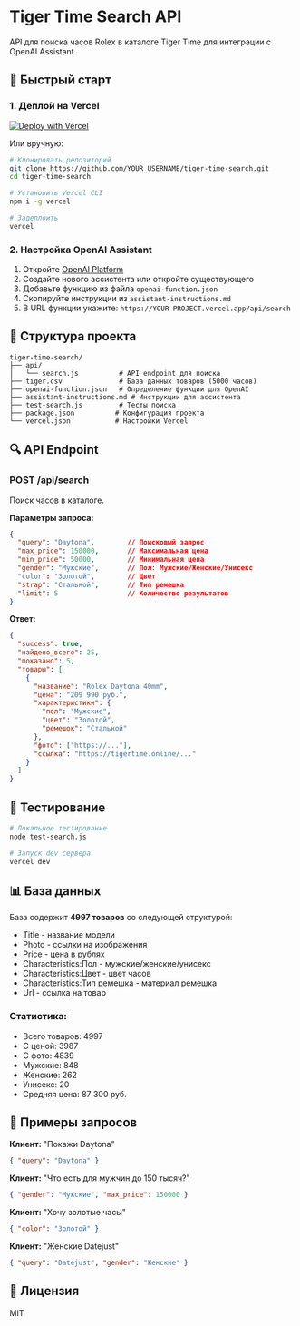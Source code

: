 # Tiger Time Search API

API для поиска часов Rolex в каталоге Tiger Time для интеграции с OpenAI Assistant.

## 🚀 Быстрый старт

### 1. Деплой на Vercel

[![Deploy with Vercel](https://vercel.com/button)](https://vercel.com/new/clone?repository-url=https://github.com/YOUR_USERNAME/tiger-time-search)

Или вручную:

```bash
# Клонировать репозиторий
git clone https://github.com/YOUR_USERNAME/tiger-time-search.git
cd tiger-time-search

# Установить Vercel CLI
npm i -g vercel

# Задеплоить
vercel
```

### 2. Настройка OpenAI Assistant

1. Откройте [OpenAI Platform](https://platform.openai.com/assistants)
2. Создайте нового ассистента или откройте существующего
3. Добавьте функцию из файла `openai-function.json`
4. Скопируйте инструкции из `assistant-instructions.md`
5. В URL функции укажите: `https://YOUR-PROJECT.vercel.app/api/search`

## 📁 Структура проекта

```
tiger-time-search/
├── api/
│   └── search.js          # API endpoint для поиска
├── tiger.csv              # База данных товаров (5000 часов)
├── openai-function.json   # Определение функции для OpenAI
├── assistant-instructions.md # Инструкции для ассистента
├── test-search.js         # Тесты поиска
├── package.json          # Конфигурация проекта
└── vercel.json           # Настройки Vercel
```

## 🔍 API Endpoint

### POST /api/search

Поиск часов в каталоге.

**Параметры запроса:**

```json
{
  "query": "Daytona",        // Поисковый запрос
  "max_price": 150000,       // Максимальная цена
  "min_price": 50000,        // Минимальная цена
  "gender": "Мужские",       // Пол: Мужские/Женские/Унисекс
  "color": "Золотой",        // Цвет
  "strap": "Стальной",       // Тип ремешка
  "limit": 5                 // Количество результатов
}
```

**Ответ:**

```json
{
  "success": true,
  "найдено_всего": 25,
  "показано": 5,
  "товары": [
    {
      "название": "Rolex Daytona 40mm",
      "цена": "209 990 руб.",
      "характеристики": {
        "пол": "Мужские",
        "цвет": "Золотой",
        "ремешок": "Стальной"
      },
      "фото": ["https://..."],
      "ссылка": "https://tigertime.online/..."
    }
  ]
}
```

## 🧪 Тестирование

```bash
# Локальное тестирование
node test-search.js

# Запуск dev сервера
vercel dev
```

## 📊 База данных

База содержит **4997 товаров** со следующей структурой:
- Title - название модели
- Photo - ссылки на изображения
- Price - цена в рублях
- Characteristics:Пол - мужские/женские/унисекс
- Characteristics:Цвет - цвет часов
- Characteristics:Тип ремешка - материал ремешка
- Url - ссылка на товар

### Статистика:
- Всего товаров: 4997
- С ценой: 3987
- С фото: 4839
- Мужские: 848
- Женские: 262
- Унисекс: 20
- Средняя цена: 87 300 руб.

## 💬 Примеры запросов

**Клиент:** "Покажи Daytona"
```json
{ "query": "Daytona" }
```

**Клиент:** "Что есть для мужчин до 150 тысяч?"
```json
{ "gender": "Мужские", "max_price": 150000 }
```

**Клиент:** "Хочу золотые часы"
```json
{ "color": "Золотой" }
```

**Клиент:** "Женские Datejust"
```json
{ "query": "Datejust", "gender": "Женские" }
```

## 📝 Лицензия

MIT